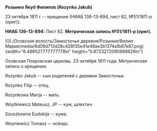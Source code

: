 **Розынко Якуб Филипов (Rozynka Jakub)**

23 октября 1811 г -- крещение (НИАБ 136-13-894, лист 82, №51/1811-р
(ориг)).

**НИАБ 136-13-894:** Лист 82. **Метрическая запись №51/1811-р (ориг).**

![](./Осовская волость/Замосточье деревня/Розынки/Филип Мария/media/6d09d712d28c428f35e41e48ae3b1374a1b87e87.png){width="6.496527777777778in"
height="0.8723272090988626in"}

Осовская Покровская церковь. 23 октября 1811 года. Метрическая запись о
крещении.

Rozynko Jakub -- сын родителей с деревни Замосточье.

Rozynko Filip -- отец.

Rozynkowa Marija -- мать.

Woytkiewicz Mateusz, JP -- кум, шляхтич.

Szuszkowna Eudokija -- кума.

Woyniewicz Tomasz -- ксёндз.
